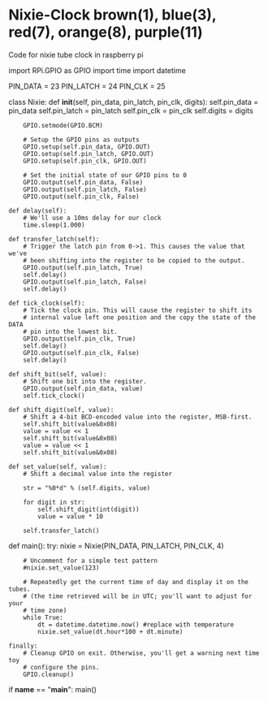 # Nixie-Clock brown(1), blue(3), red(7), orange(8), purple(11)
Code for nixie tube clock in raspberry pi

import RPi.GPIO as GPIO
import time
import datetime

PIN_DATA = 23
PIN_LATCH = 24
PIN_CLK = 25

class Nixie:
    def __init__(self, pin_data, pin_latch, pin_clk, digits):
        self.pin_data = pin_data
        self.pin_latch = pin_latch
        self.pin_clk = pin_clk
        self.digits = digits

        GPIO.setmode(GPIO.BCM)

        # Setup the GPIO pins as outputs
        GPIO.setup(self.pin_data, GPIO.OUT)
        GPIO.setup(self.pin_latch, GPIO.OUT)
        GPIO.setup(self.pin_clk, GPIO.OUT)

        # Set the initial state of our GPIO pins to 0
        GPIO.output(self.pin_data, False)
        GPIO.output(self.pin_latch, False)
        GPIO.output(self.pin_clk, False)

    def delay(self):
        # We'll use a 10ms delay for our clock
        time.sleep(1.000)

    def transfer_latch(self):
        # Trigger the latch pin from 0->1. This causes the value that we've
        # been shifting into the register to be copied to the output.
        GPIO.output(self.pin_latch, True)
        self.delay()
        GPIO.output(self.pin_latch, False)
        self.delay()

    def tick_clock(self):
        # Tick the clock pin. This will cause the register to shift its
        # internal value left one position and the copy the state of the DATA
        # pin into the lowest bit.
        GPIO.output(self.pin_clk, True)
        self.delay()
        GPIO.output(self.pin_clk, False)
        self.delay()

    def shift_bit(self, value):
        # Shift one bit into the register.
        GPIO.output(self.pin_data, value)
        self.tick_clock()

    def shift_digit(self, value):
        # Shift a 4-bit BCD-encoded value into the register, MSB-first.
        self.shift_bit(value&0x08)
        value = value << 1
        self.shift_bit(value&0x08)
        value = value << 1
        self.shift_bit(value&0x08)

    def set_value(self, value):
        # Shift a decimal value into the register

        str = "%0*d" % (self.digits, value)

        for digit in str:
            self.shift_digit(int(digit))
            value = value * 10

        self.transfer_latch()

def main():
    try:
        nixie = Nixie(PIN_DATA, PIN_LATCH, PIN_CLK, 4)

        # Uncomment for a simple test pattern
        #nixie.set_value(123)

        # Repeatedly get the current time of day and display it on the tubes.
        # (the time retrieved will be in UTC; you'll want to adjust for your
        # time zone)
        while True:
            dt = datetime.datetime.now() #replace with temperature
            nixie.set_value(dt.hour*100 + dt.minute)

    finally:
        # Cleanup GPIO on exit. Otherwise, you'll get a warning next time toy
        # configure the pins.
        GPIO.cleanup()

if __name__ == "__main__":
    main()
